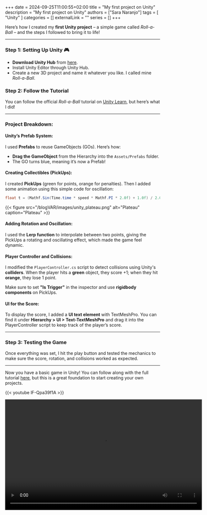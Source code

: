 +++ 
date = 2024-09-25T11:00:55+02:00
title = "My first project on Unity"
description = "My first project on Unity"
authors = ["Sara Naranjo"]
tags = [
    "Unity"
    ]
categories = []
externalLink = ""
series = []
+++

Here’s how I created my **first Unity project** – a simple game called *Roll-a-Ball* – and the steps I followed to bring it to life!

---

### Step 1: Setting Up Unity 🎮
- **Download Unity Hub** from [here](https://unity.com/download).
- Install Unity Editor through Unity Hub.
- Create a new 3D project and name it whatever you like. I called mine *Roll-a-Ball*.

### Step 2: Follow the Tutorial
You can follow the official *Roll-a-Ball* tutorial on [Unity Learn](https://learn.unity.com/project/roll-a-ball), but here’s what I did!

---

### Project Breakdown:

#### **Unity’s Prefab System:**
I used **Prefabs** to reuse GameObjects (GOs). Here’s how:
- **Drag the GameObject** from the Hierarchy into the `Assets/Prefabs` folder.
- The GO turns blue, meaning it’s now a Prefab!

#### **Creating Collectibles (PickUps):**
I created **PickUps** (green for points, orange for penalties). Then I added some animation using this simple code for oscillation:
```csharp
float t = (Mathf.Sin(Time.time * speed * Mathf.PI * 2.0f) + 1.0f) / 2.0f;
```
{{< figure src="/blogVAR/images/unity_plateau.png" alt="Plateau" caption="Plateau" >}}

#### **Adding Rotation and Oscillation:**
I used the **Lerp function** to interpolate between two points, giving the PickUps a rotating and oscillating effect, which made the game feel dynamic.

#### **Player Controller and Collisions:**
I modified the `PlayerController.cs` script to detect collisions using Unity's **colliders**. When the player hits a **green** object, they score +1; when they hit **orange**, they lose 1 point.

Make sure to set **"Is Trigger"** in the inspector and use **rigidbody components** on PickUps.

#### **UI for the Score:**
To display the score, I added a **UI text element** with TextMeshPro. You can find it under **Hierarchy > UI > Text-TextMeshPro** and drag it into the PlayerController script to keep track of the player’s score.

---

### Step 3: Testing the Game
Once everything was set, I hit the play button and tested the mechanics to make sure the score, rotation, and collisions worked as expected.

---

Now you have a basic game in Unity! You can follow along with the full tutorial [here](https://learn.unity.com/project/roll-a-ball), but this is a great foundation to start creating your own projects.



{{< youtube lF-Qpa39f1A >}}


<video width="640" height="360" controls>
  <source src="/blogVAR/videos/unity_game_mobile.MOV" type="video/MOV">
  Your browser does not support the video tag.
</video>
